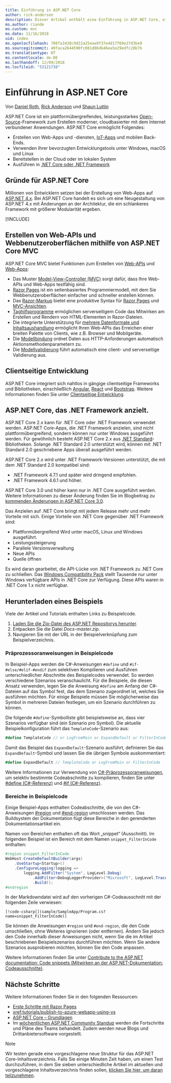 ```yaml
---
title: Einführung in ASP.NET Core
author: rick-anderson
description: Dieser Artikel enthält eine Einführung in ASP.NET Core, ein plattformübergreifendes, leistungsstarkes Open-Source-Framework für das Erstellen moderner, cloudbasierter Anwendungen, die mit dem Internet verbunden sind.
ms.author: riande
ms.custom: mvc
ms.date: 11/16/2018
uid: index
ms.openlocfilehash: 708fa3438c9d22a25eae9f37e4d17f69e27d3be9
ms.sourcegitcommit: 49faca2644590fc081d86db46ea5e29edfc28b7b
ms.translationtype: HT
ms.contentlocale: de-DE
ms.lasthandoff: 12/09/2018
ms.locfileid: "53121738"
---
```

# <a name="introduction-to-aspnet-core"></a>Einführung in ASP.NET Core

Von [Daniel Roth](https://github.com/danroth27), [Rick Anderson](https://twitter.com/RickAndMSFT) und [Shaun Luttin](https://twitter.com/dicshaunary)

ASP.NET Core ist ein plattformübergreifendes, leistungsstarkes [Open-Source](https://github.com/aspnet/home)-Framework zum Erstellen moderner, cloudbasierter mit dem Internet verbundener Anwendungen. ASP.NET Core ermöglicht Folgendes:

* Erstellen von Web-Apps und -diensten, [IoT-Apps](https://www.microsoft.com/internet-of-things/) und mobilen Back-Ends.
* Verwenden Ihrer bevorzugten Entwicklungstools unter Windows, macOS und Linux
* Bereitstellen in der Cloud oder im lokalen System
* Ausführen in [.NET Core oder .NET Framework](/dotnet/articles/standard/choosing-core-framework-server)

## <a name="why-use-aspnet-core"></a>Gründe für ASP.NET Core

Millionen von Entwicklern setzen bei der Erstellung von Web-Apps auf [ASP.NET 4.x](/aspnet/overview). Bei ASP.NET Core handelt es sich um eine Neugestaltung von ASP.NET 4.x mit Änderungen an der Architektur, die ein schlankeres Framework mit größerer Modularität ergeben.

[!INCLUDE[](~/includes/benefits.md)]

## <a name="build-web-apis-and-web-ui-using-aspnet-core-mvc"></a>Erstellen von Web-APIs und Webbenutzeroberflächen mithilfe von ASP.NET Core MVC

ASP.NET Core MVC bietet Funktionen zum Erstellen von [Web-APIs](xref:tutorials/first-web-api) und [Web-Apps](xref:tutorials/razor-pages/index):

* Das Muster [Model-View-Controller (MVC)](xref:mvc/overview) sorgt dafür, dass Ihre Web-APIs und Web-Apps testfähig sind.
* [Razor Pages](xref:razor-pages/index) ist ein seitenbasiertes Programmiermodell, mit dem Sie Webbenutzeroberflächen einfacher und schneller erstellen können.
* Das [Razor-Markup](xref:mvc/views/razor) bietet eine produktive Syntax für [Razor Pages](xref:razor-pages/index) und [MVC-Ansichten](xref:mvc/views/overview).
* [Taghilfsprogramme](xref:mvc/views/tag-helpers/intro) ermöglichen serverseitigem Code das Mitwirken am Erstellen und Rendern von HTML-Elementen in Razor-Dateien.
* Die integrierte Unterstützung für [mehrere Datenformate und Inhaltsaushandlung](xref:web-api/advanced/formatting) ermöglicht Ihren Web-APIs das Erreichen einer breiten Palette von Clients, wie z.B. Browser und Mobilgeräte.
* Die [Modellbindung](xref:mvc/models/model-binding) ordnet Daten aus HTTP-Anforderungen automatisch Aktionsmethodenparametern zu.
* Die [Modellvalidierung](xref:mvc/models/validation) führt automatisch eine client- und serverseitige Validierung aus.

## <a name="client-side-development"></a>Clientseitige Entwicklung

ASP.NET Core integriert sich nahtlos in gängige clientseitige Frameworks und Bibliotheken, einschließlich [Angular](xref:spa/angular), [React](xref:spa/react) und [Bootstrap](https://getbootstrap.com/). Weitere Informationen finden Sie unter [Clientseitige Entwicklung](xref:client-side/index).

<a name="target-framework"></a>

## <a name="aspnet-core-targeting-net-framework"></a>ASP.NET Core, das .NET Framework anzielt.

ASP.NET Core 2.x kann für .NET Core oder .NET Framework verwendet werden. ASP.NET Core-Apps, die .NET Framework anzielen, sind nicht plattformübergreifend, sondern können nur unter Windows ausgeführt werden. Für gewöhnlich besteht ASP.NET Core 2.x aus [.NET Standard](/dotnet/standard/net-standard)-Bibliotheken. Solange .NET Standard 2.0 unterstützt wird, können mit .NET Standard 2.0 geschriebene Apps überall ausgeführt werden.

ASP.NET Core 2.x wird unter .NET Framework-Versionen unterstützt, die mit dem .NET Standard 2.0 kompatibel sind:

* .NET Framework 4.7.1 und später wird dringend empfohlen.
* .NET Framework 4.6.1 und höher.

ASP.NET Core 3.0 und höher kann nur in .NET Core ausgeführt werden. Weitere Informationen zu dieser Änderung finden Sie im Blogbeitrag zu [kommenden Änderungen in ASP.NET Core 3.0](https://blogs.msdn.microsoft.com/webdev/2018/10/29/a-first-look-at-changes-coming-in-asp-net-core-3-0/).

Das Anzielen auf .NET Core bringt mit jedem Release mehr und mehr Vorteile mit sich. Einige Vorteile von .NET Core gegenüber .NET Framework sind:

* Plattformübergreifend Wird unter macOS, Linux und Windows ausgeführt.
* Leistungssteigerung
* Parallele Versionsverwaltung
* Neue APIs
* Quelle öffnen

Es wird daran gearbeitet, die API-Lücke von .NET Framework zu .NET Core zu schließen. Das [Windows Compatibility Pack](/dotnet/core/porting/windows-compat-pack) stellt Tausende nur unter Windows verfügbare APIs in .NET Core zur Verfügung. Diese APIs waren in .NET Core 1.x nicht verfügbar.

## <a name="how-to-download-a-sample"></a>Herunterladen eines Beispiels

Viele der Artikel und Tutorials enthalten Links zu Beispielcode.

1. [Laden Sie die Zip-Datei des ASP.NET Repositorys herunter](https://codeload.github.com/aspnet/Docs/zip/master).
1. Entpacken Sie die Datei *Docs-master.zip*.
1. Navigieren Sie mit der URL in der Beispielverknüpfung zum Beispielverzeichnis.

### <a name="preprocessor-directives-in-sample-code"></a>Präprozessoranweisungen in Beispielcode

In Beispiel-Apps werden die C#-Anweisungen `#define` und `#if-#else/#elif-#endif` zum selektiven Kompilieren und Ausführen unterschiedlicher Abschnitte des Beispielcodes verwendet. So werden verschiedene Szenarios veranschaulicht. Für die Beispiele, die diesen Ansatz verwenden, legen Sie die Anweisung `#define` am Anfang der C#-Dateien auf das Symbol fest, das dem Szenario zugeordnet ist, welches Sie ausführen möchten. Für einige Beispiele müssen Sie möglicherweise das Symbol in mehreren Dateien festlegen, um ein Szenario durchführen zu können.

Die folgende `#define`-Symbolliste gibt beispielsweise an, dass vier Szenarios verfügbar sind (ein Szenario pro Symbol). Die aktuelle Beispielkonfiguration führt das `TemplateCode`-Szenario aus:

```csharp
#define TemplateCode // or LogFromMain or ExpandDefault or FilterInCode
```

Damit das Beispiel das `ExpandDefault`-Szenario ausführt, definieren Sie das `ExpandDefault`-Symbol und lassen Sie die übrigen Symbole auskommentiert:

```csharp
#define ExpandDefault // TemplateCode or LogFromMain or FilterInCode
```

Weitere Informationen zur Verwendung von [C#-Präprozessoranweisungen](/dotnet/csharp/language-reference/preprocessor-directives/), um selektiv bestimmte Codeabschnitte zu kompilieren, finden Sie unter [#define (C#-Referenz)](/dotnet/csharp/language-reference/preprocessor-directives/preprocessor-define) und [#if (C#-Referenz)](/dotnet/csharp/language-reference/preprocessor-directives/preprocessor-if).

### <a name="regions-in-sample-code"></a>Bereiche in Beispielcode

Einige Beispiel-Apps enthalten Codeabschnitte, die von den C#-Anweisungen [#region](/dotnet/csharp/language-reference/preprocessor-directives/preprocessor-region) und [#end-region](/dotnet/csharp/language-reference/preprocessor-directives/preprocessor-endregion) umschlossen werden. Das Buildsystem der Dokumentation fügt diese Bereiche in den gerenderten Dokumentationsartikel ein.  

Namen von Bereichen enthalten oft das Wort „snippet“ (Ausschnitt). Im folgenden Beispiel ist ein Bereich mit dem Namen `snippet_FilterInCode` enthalten:

```csharp
#region snippet_FilterInCode
WebHost.CreateDefaultBuilder(args)
    .UseStartup<Startup>()
    .ConfigureLogging(logging =>
        logging.AddFilter("System", LogLevel.Debug)
            .AddFilter<DebugLoggerProvider>("Microsoft", LogLevel.Trace))
            .Build();
#endregion
```

In der Markdowndatei wird auf den vorherigen C#-Codeausschnitt mit der folgenden Zeile verwiesen:

```
[!code-csharp[](sample/SampleApp/Program.cs?name=snippet_FilterInCode)]
```

Sie können die Anweisungen `#region` und `#end-region`, die den Code umschließen, ohne Weiteres ignorieren (oder entfernen). Ändern Sie jedoch den Code innerhalb dieser Anweisungen nicht, wenn Sie die im Artikel beschriebenen Beispielszenarios durchführen möchten. Wenn Sie andere Szenarios ausprobieren möchten, können Sie den Code anpassen.

Weitere Informationen finden Sie unter [Contribute to the ASP.NET documentation: Code snippets (Mitwirken an der ASP.NET-Dokumentation: Codeausschnitte)](https://github.com/aspnet/Docs/blob/master/CONTRIBUTING.md#code-snippets).

## <a name="next-steps"></a>Nächste Schritte

Weitere Informationen finden Sie in den folgenden Ressourcen:

* [Erste Schritte mit Razor Pages](xref:tutorials/razor-pages/razor-pages-start)
* <xref:tutorials/publish-to-azure-webapp-using-vs>
* [ASP.NET Core – Grundlagen](xref:fundamentals/index)
* Im [wöchentlichen ASP.NET Community Standup](https://live.asp.net/) werden die Fortschritte und Pläne des Teams behandelt. Zudem werden neue Blogs und Drittanbietersoftware vorgestellt.

> [!NOTE]
> Wir testen gerade eine vorgeschlagene neue Struktur für das ASP.NET Core-Inhaltsverzeichnis.  Falls Sie einige Minuten Zeit haben, um einen Test durchzuführen, in dem Sie sieben unterschiedliche Artikel im aktuellen und vorgeschlagene Inhaltsverzeichnis finden sollen, [klicken Sie hier, um daran teilzunehmen](https://dpk4xbh5.optimalworkshop.com/treejack/aa11wn82).
